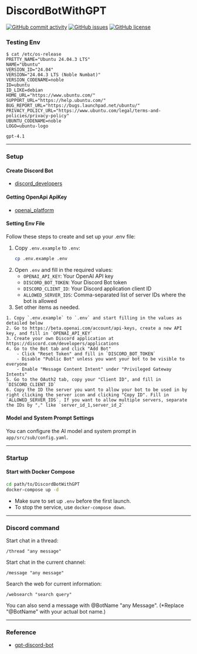 # DiscordBotWithGPT

[![GitHub commit activity](https://img.shields.io/github/commit-activity/m/koiusa/DiscordBotWithGPT)](https://github.com/koiusa/DiscordBotWithGPT/graphs/commit-activity)
[![GitHub issues](https://img.shields.io/github/issues/koiusa/DiscordBotWithGPT)](https://github.com/koiusa/DiscordBotWithGPT/issues)
[![GitHub license](https://img.shields.io/github/license/koiusa/DiscordBotWithGPT)](https://github.com/koiusa/DiscordBotWithGPT/blob/main/LICENSE)

### Testing Env
```
$ cat /etc/os-release
PRETTY_NAME="Ubuntu 24.04.3 LTS"
NAME="Ubuntu"
VERSION_ID="24.04"
VERSION="24.04.3 LTS (Noble Numbat)"
VERSION_CODENAME=noble
ID=ubuntu
ID_LIKE=debian
HOME_URL="https://www.ubuntu.com/"
SUPPORT_URL="https://help.ubuntu.com/"
BUG_REPORT_URL="https://bugs.launchpad.net/ubuntu/"
PRIVACY_POLICY_URL="https://www.ubuntu.com/legal/terms-and-policies/privacy-policy"
UBUNTU_CODENAME=noble
LOGO=ubuntu-logo
```

```
gpt-4.1
```

---

### Setup

#### Create Discord Bot
 - [discord_developers](https://discord.com/developers/applications)
 
#### Getting OpenApi ApiKey
 - [openai_platform](https://platform.openai.com)

#### Setting Env File
Follow these steps to create and set up your .env file:

1. Copy `.env.example` to `.env`:
    ```bash
    cp .env.example .env
    ```
2. Open `.env` and fill in the required values:
    - `OPENAI_API_KEY`: Your OpenAI API key
    - `DISCORD_BOT_TOKEN`: Your Discord Bot token
    - `DISCORD_CLIENT_ID`: Your Discord application client ID
    - `ALLOWED_SERVER_IDS`: Comma-separated list of server IDs where the bot is allowed
3. Set other items as needed.
```
1. Copy `.env.example` to `.env` and start filling in the values as detailed below
2. Go to https://beta.openai.com/account/api-keys, create a new API key, and fill in `OPENAI_API_KEY`
3. Create your own Discord application at https://discord.com/developers/applications
4. Go to the Bot tab and click "Add Bot"
    - Click "Reset Token" and fill in `DISCORD_BOT_TOKEN`
    - Disable "Public Bot" unless you want your bot to be visible to everyone
    - Enable "Message Content Intent" under "Privileged Gateway Intents"
5. Go to the OAuth2 tab, copy your "Client ID", and fill in `DISCORD_CLIENT_ID`
6. Copy the ID the server you want to allow your bot to be used in by right clicking the server icon and clicking "Copy ID". Fill in `ALLOWED_SERVER_IDS`. If you want to allow multiple servers, separate the IDs by "," like `server_id_1,server_id_2`
```

#### Model and System Prompt Settings
You can configure the AI model and system prompt in `app/src/sub/config.yaml`.

---

### Startup

#### Start with Docker Compose

```bash
cd path/to/DiscordBotWithGPT
docker-compose up -d
```

- Make sure to set up `.env` before the first launch.
- To stop the service, use `docker-compose down`.

---

### Discord command

Start chat in a thread:
```
/thread "any message"
```

Start chat in the current channel:
```
/message "any message"
```

Search the web for current information:
```
/websearch "search query"
```

You can also send a message with @BotName "any Message".
(*Replace "@BotName" with your actual bot name.)

---

### Reference
 - [gpt-discord-bot](https://github.com/openai/gpt-discord-bot)

